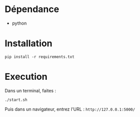 # Dépendance

- python


# Installation

`pip install -r requirements.txt`

# Execution

Dans un terminal, faites :

```shell
./start.sh
```

Puis dans un navigateur, entrez l'URL : `http://127.0.0.1:5000/`